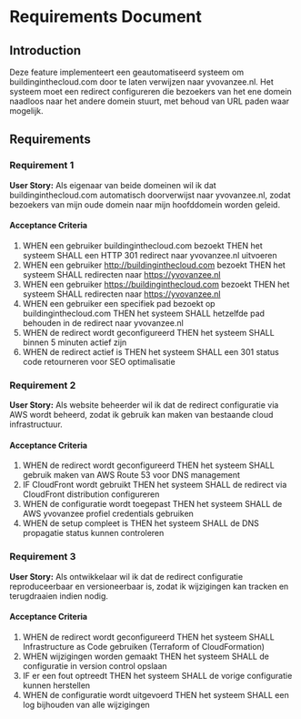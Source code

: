 # Requirements Document

## Introduction

Deze feature implementeert een geautomatiseerd systeem om buildinginthecloud.com door te laten verwijzen naar yvovanzee.nl. Het systeem moet een redirect configureren die bezoekers van het ene domein naadloos naar het andere domein stuurt, met behoud van URL paden waar mogelijk.

## Requirements

### Requirement 1

**User Story:** Als eigenaar van beide domeinen wil ik dat buildinginthecloud.com automatisch doorverwijst naar yvovanzee.nl, zodat bezoekers van mijn oude domein naar mijn hoofddomein worden geleid.

#### Acceptance Criteria

1. WHEN een gebruiker buildinginthecloud.com bezoekt THEN het systeem SHALL een HTTP 301 redirect naar yvovanzee.nl uitvoeren
2. WHEN een gebruiker http://buildinginthecloud.com bezoekt THEN het systeem SHALL redirecten naar https://yvovanzee.nl
3. WHEN een gebruiker https://buildinginthecloud.com bezoekt THEN het systeem SHALL redirecten naar https://yvovanzee.nl
4. WHEN een gebruiker een specifiek pad bezoekt op buildinginthecloud.com THEN het systeem SHALL hetzelfde pad behouden in de redirect naar yvovanzee.nl
5. WHEN de redirect wordt geconfigureerd THEN het systeem SHALL binnen 5 minuten actief zijn
6. WHEN de redirect actief is THEN het systeem SHALL een 301 status code retourneren voor SEO optimalisatie

### Requirement 2

**User Story:** Als website beheerder wil ik dat de redirect configuratie via AWS wordt beheerd, zodat ik gebruik kan maken van bestaande cloud infrastructuur.

#### Acceptance Criteria

1. WHEN de redirect wordt geconfigureerd THEN het systeem SHALL gebruik maken van AWS Route 53 voor DNS management
2. IF CloudFront wordt gebruikt THEN het systeem SHALL de redirect via CloudFront distribution configureren
3. WHEN de configuratie wordt toegepast THEN het systeem SHALL de AWS yvovanzee profiel credentials gebruiken
4. WHEN de setup compleet is THEN het systeem SHALL de DNS propagatie status kunnen controleren

### Requirement 3

**User Story:** Als ontwikkelaar wil ik dat de redirect configuratie reproduceerbaar en versioneerbaar is, zodat ik wijzigingen kan tracken en terugdraaien indien nodig.

#### Acceptance Criteria

1. WHEN de redirect wordt geconfigureerd THEN het systeem SHALL Infrastructure as Code gebruiken (Terraform of CloudFormation)
2. WHEN wijzigingen worden gemaakt THEN het systeem SHALL de configuratie in version control opslaan
3. IF er een fout optreedt THEN het systeem SHALL de vorige configuratie kunnen herstellen
4. WHEN de configuratie wordt uitgevoerd THEN het systeem SHALL een log bijhouden van alle wijzigingen